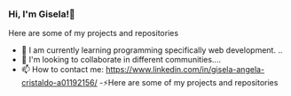 ### Hi, I'm Gisela!👋
Here are some of my projects and repositories 
- 🌱 I am currently learning programming specifically web development. ..
- 👯 I'm looking to collaborate in different communities....
- 📫 How to contact me: https://www.linkedin.com/in/gisela-angela-cristaldo-a01192156/
-⚡Here are some of my projects and repositories 




